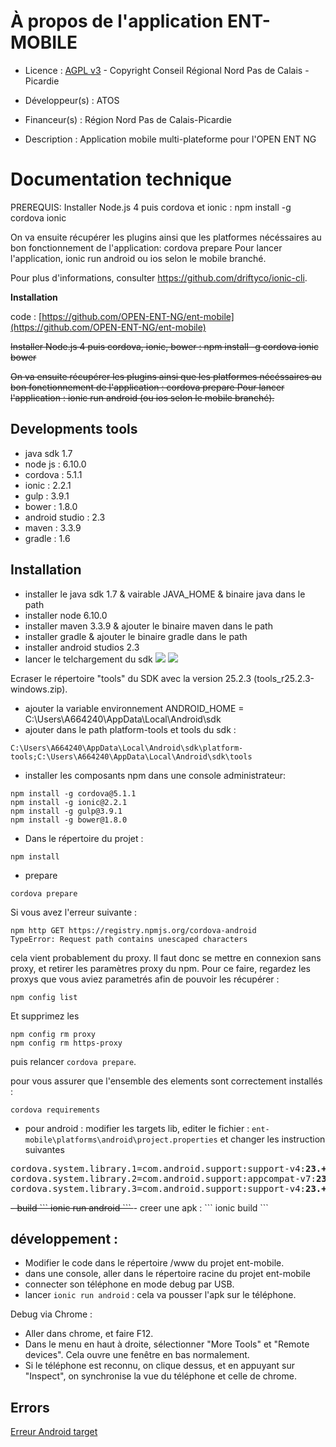 # À propos de l'application ENT-MOBILE

* Licence : [AGPL v3](http://www.gnu.org/licenses/agpl.txt) - Copyright Conseil Régional Nord Pas de Calais - Picardie

* Développeur(s) : ATOS

* Financeur(s) : Région Nord Pas de Calais-Picardie

* Description : Application mobile multi-plateforme pour l'OPEN ENT NG

# Documentation technique


PREREQUIS: Installer Node.js 4 puis cordova et ionic : npm install -g cordova ionic

On va ensuite récupérer les plugins ainsi que les platformes nécéssaires au bon fonctionnement
de l'application: cordova prepare
Pour lancer l'application, ionic run android ou ios selon le mobile branché.

Pour plus d'informations, consulter https://github.com/driftyco/ionic-cli.

**Installation**

code : [https://github.com/OPEN-ENT-NG/ent-mobile](https://github.com/OPEN-ENT-NG/ent-mobile)

<strike>
Installer Node.js 4
puis cordova, ionic, bower : npm install -g cordova ionic bower

On va ensuite récupérer les plugins ainsi que les platformes nécéssaires au bon fonctionnement de l'application : cordova prepare
Pour lancer l'application : ionic run android (ou ios selon le mobile branché).
</strike>

## Developments tools
 - java sdk 1.7
 - node js : 6.10.0
 - cordova : 5.1.1
 - ionic : 2.2.1
 - gulp : 3.9.1
 - bower : 1.8.0
 - android studio : 2.3
 - maven : 3.3.9
 - gradle : 1.6


## Installation

- installer le java sdk 1.7 & vairable JAVA_HOME & binaire java dans le path
- installer node 6.10.0
- installer maven 3.3.9 & ajouter le binaire maven dans le path
- installer gradle & ajouter le binaire gradle dans le path
- installer android studios 2.3
- lancer le telchargement du sdk
![](uploads/2017-05-10_16h17_59-1494425739255.png)
![](uploads/2017-05-10_16h20_06-1494425775568.png)

Ecraser le répertoire "tools" du SDK avec la version 25.2.3 (tools_r25.2.3-windows.zip).

- ajouter la variable environnement ANDROID_HOME = C:\Users\A664240\AppData\Local\Android\sdk
- ajouter dans le path platform-tools et tools du sdk :
```
C:\Users\A664240\AppData\Local\Android\sdk\platform-tools;C:\Users\A664240\AppData\Local\Android\sdk\tools
```

- installer les composants npm dans une console administrateur:
```
npm install -g cordova@5.1.1
npm install -g ionic@2.2.1
npm install -g gulp@3.9.1
npm install -g bower@1.8.0
```

- Dans le répertoire du projet :
```
npm install
```

- prepare
```
cordova prepare
```
Si vous avez l'erreur suivante :
```
npm http GET https://registry.npmjs.org/cordova-android
TypeError: Request path contains unescaped characters
```
cela vient probablement du proxy. Il faut donc se mettre en connexion sans proxy, et retirer les paramètres proxy du npm.
Pour ce faire, regardez les proxys que vous aviez parametrés afin de pouvoir les récupérer :
```
npm config list
```
Et supprimez les
```
npm config rm proxy
npm config rm https-proxy
```
puis relancer ```cordova prepare```.

pour vous assurer que l'ensemble des elements sont correctement installés :
 ```
 cordova requirements
 ```

- pour android : modifier les targets lib, editer le fichier : ```ent-mobile\platforms\android\project.properties``` et changer les instruction suivantes
<pre>
cordova.system.library.1=com.android.support:support-v4:<strong>23.+</strong>
cordova.system.library.2=com.android.support:appcompat-v7:<strong>23.+</strong>
cordova.system.library.3=com.android.support:support-v4:<strong>23.+</strong>
</pre>
<strike>
- build
```
ionic run android
```
</strike>
- creer une apk :
```
ionic build
```

## développement :
- Modifier le code dans le répertoire /www du projet ent-mobile.
-  dans une console, aller dans le répertoire racine du projet ent-mobile
-  connecter son téléphone en mode debug par USB.
-  lancer ```ionic run android``` : cela va pousser l'apk sur le téléphone.

Debug via Chrome :
- Aller dans chrome, et faire F12.
- Dans le menu en haut à droite, sélectionner "More Tools" et "Remote devices". Cela ouvre une fenêtre en bas normalement.
- Si le téléphone est reconnu, on clique dessus, et en appuyant sur "Inspect", on synchronise la vue du téléphone et celle de chrome.


## Errors

[Erreur Android target](https://forum.ionicframework.com/t/support-library-doesnt-match-android-target-version/84118)
